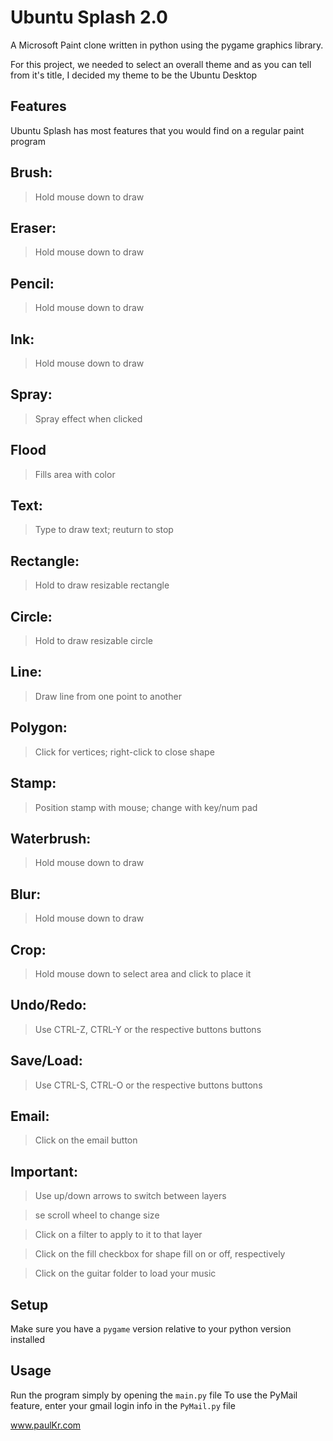 Ubuntu Splash 2.0
=================

A Microsoft Paint clone written in python using the pygame graphics library.

For this project, we needed to select an overall theme and as you can tell from it's title,
I decided my theme to be the Ubuntu Desktop

Features
--------

Ubuntu Splash has most features that you would find on a regular paint program

Brush: 
------
>Hold mouse down to draw

Eraser: 
------
>Hold mouse down to draw

Pencil: 
------
>Hold mouse down to draw

Ink: 
-----
>Hold mouse down to draw

Spray: 
-----
>Spray effect when clicked

Flood 
-----
>Fills area with color

Text: 
-----
>Type to draw text; reuturn to stop

Rectangle:
---------
>Hold to draw resizable rectangle

Circle: 
------
>Hold to draw resizable circle

Line: 
-----
>Draw line from one point to another

Polygon:
--------
>Click for vertices; right-click to close shape

Stamp: 
-----
>Position stamp with mouse; change with key/num pad

Waterbrush: 
-----------
>Hold mouse down to draw

Blur: 
-----
>Hold mouse down to draw

Crop: 
-----
>Hold mouse down to select area and click to place it

Undo/Redo: 
----------
>Use CTRL-Z, CTRL-Y or the respective buttons buttons

Save/Load: 
----------
>Use CTRL-S, CTRL-O or the respective buttons buttons

Email: 
-----
>Click on the email button

Important:
----------
>Use up/down arrows to switch between layers

>se scroll wheel to change size

>Click on a filter to apply to it to that layer

>Click on the fill checkbox for shape fill on or off, respectively

>Click on the guitar folder to load your music

Setup
-----

Make sure you have a `pygame` version relative to your python version installed

Usage
-----

Run the program simply by opening the `main.py` file
To use the PyMail feature, enter your gmail login info in the `PyMail.py` file


www.paulKr.com


